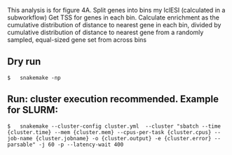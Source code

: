 This analysis is for figure 4A.
Split genes into bins my lclESI (calculated in a subworkflow)
Get TSS for genes in each bin. Calculate enrichment as the cumulative distribution of distance to nearest gene in each bin, divided by cumulative distribution of distance to nearest gene from a randomly sampled, equal-sized gene set from across bins

## Dry run
```
$	snakemake -np
```
## Run: cluster execution recommended. Example for SLURM: 
```
$	snakemake --cluster-config cluster.yml  --cluster "sbatch --time {cluster.time} --mem {cluster.mem} --cpus-per-task {cluster.cpus} --job-name {cluster.jobname} -o {cluster.output} -e {cluster.error} --parsable" -j 60 -p --latency-wait 400
```
	